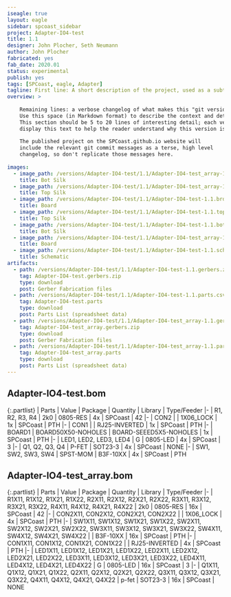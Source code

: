 ```yaml
---
iseagle: true
layout: eagle
sidebar: spcoast_sidebar
project: Adapter-IO4-test
title: 1.1
designer: John Plocher, Seth Neumann
author: John Plocher
fabricated: yes
fab_date: 2020.01
status: experimental
publish: yes
tags: [SPCoast, eagle, Adapter]
tagline: First line: A short description of the project, used as a subtitle ot tagline
overview: >
    
    Remaining lines: a verbose changelog of what makes this "git version" different from the last.
    Use this space (in Markdown format) to describe the context and details of the changes.
    This section should be 5 to 20 lines of interesting detail; each version tab in the project will 
    display this text to help the reader understand why this version is differnet...
    
    The published project on the SPCoast.github.io website will
    include the relevant git commit messages as a terse, high level
    changelog, so don't replicate those messages here.
    
images:
  - image_path: /versions/Adapter-IO4-test/1.1/Adapter-IO4-test_array-1.1.bot.brd.png
    title: Bot Silk
  - image_path: /versions/Adapter-IO4-test/1.1/Adapter-IO4-test_array-1.1.top.brd.png
    title: Top Silk
  - image_path: /versions/Adapter-IO4-test/1.1/Adapter-IO4-test-1.1.brd.png
    title: Board
  - image_path: /versions/Adapter-IO4-test/1.1/Adapter-IO4-test-1.1.top.brd.png
    title: Top Silk
  - image_path: /versions/Adapter-IO4-test/1.1/Adapter-IO4-test-1.1.bot.brd.png
    title: Bot Silk
  - image_path: /versions/Adapter-IO4-test/1.1/Adapter-IO4-test_array-1.1.brd.png
    title: Board
  - image_path: /versions/Adapter-IO4-test/1.1/Adapter-IO4-test-1.1.sch.png
    title: Schematic
artifacts:
  - path: /versions/Adapter-IO4-test/1.1/Adapter-IO4-test-1.1.gerbers.zip
    tag: Adapter-IO4-test.gerbers.zip
    type: download
    post: Gerber Fabrication files
  - path: /versions/Adapter-IO4-test/1.1/Adapter-IO4-test-1.1.parts.csv
    tag: Adapter-IO4-test.parts
    type: download
    post: Parts List (spreadsheet data)
  - path: /versions/Adapter-IO4-test/1.1/Adapter-IO4-test_array-1.1.gerbers.zip
    tag: Adapter-IO4-test_array.gerbers.zip
    type: download
    post: Gerber Fabrication files
  - path: /versions/Adapter-IO4-test/1.1/Adapter-IO4-test_array-1.1.parts.csv
    tag: Adapter-IO4-test_array.parts
    type: download
    post: Parts List (spreadsheet data)
---
```


## Adapter-IO4-test.bom

{:.partlist}
| Parts | Value | Package | Quantity | Library | Type/Feeder
|-
| R1, R2, R3, R4 | 2k0 | 0805-RES | 4x | SPCoast | 42
|-
| CON2 |  | 1X06_LOCK | 1x | SPCoast | PTH
|-
| CON1 |  | RJ25-INVERTED | 1x | SPCoast | PTH
|-
| BOARD1 | BOARD50X50-NOHOLES | BOARD-SEEED5X5-NOHOLES | 1x | SPCoast | PTH
|-
| LED1, LED2, LED3, LED4 | G | 0805-LED | 4x | SPCoast | 3
|-
| Q1, Q2, Q3, Q4 | P-FET | SOT23-3 | 4x | SPCoast | NONE
|-
| SW1, SW2, SW3, SW4 | SPST-MOM | B3F-10XX | 4x | SPCoast | PTH

## Adapter-IO4-test_array.bom

{:.partlist}
| Parts | Value | Package | Quantity | Library | Type/Feeder
|-
| R1X11, R1X12, R1X21, R1X22, R2X11, R2X12, R2X21, R2X22, R3X11, R3X12, R3X21, R3X22, R4X11, R4X12, R4X21, R4X22 | 2k0 | 0805-RES | 16x | SPCoast | 42
|-
| CON2X11, CON2X12, CON2X21, CON2X22 |  | 1X06_LOCK | 4x | SPCoast | PTH
|-
| SW1X11, SW1X12, SW1X21, SW1X22, SW2X11, SW2X12, SW2X21, SW2X22, SW3X11, SW3X12, SW3X21, SW3X22, SW4X11, SW4X12, SW4X21, SW4X22 |  | B3F-10XX | 16x | SPCoast | PTH
|-
| CON1X11, CON1X12, CON1X21, CON1X22 |  | RJ25-INVERTED | 4x | SPCoast | PTH
|-
| LED1X11, LED1X12, LED1X21, LED1X22, LED2X11, LED2X12, LED2X21, LED2X22, LED3X11, LED3X12, LED3X21, LED3X22, LED4X11, LED4X12, LED4X21, LED4X22 | G | 0805-LED | 16x | SPCoast | 3
|-
| Q1X11, Q1X12, Q1X21, Q1X22, Q2X11, Q2X12, Q2X21, Q2X22, Q3X11, Q3X12, Q3X21, Q3X22, Q4X11, Q4X12, Q4X21, Q4X22 | p-fet | SOT23-3 | 16x | SPCoast | NONE
